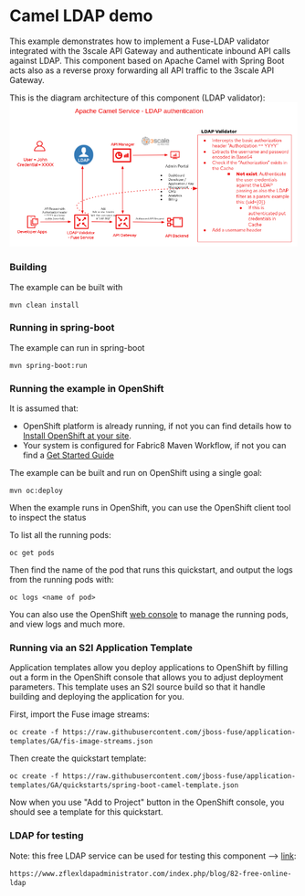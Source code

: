 # Camel LDAP demo 

This example demonstrates how to implement a Fuse-LDAP validator integrated with the 3scale API Gateway and authenticate inbound API calls against LDAP. This component based on Apache Camel with Spring Boot acts also as a reverse proxy forwarding all API traffic to the 3scale API Gateway.

This is the diagram architecture of this component (LDAP validator):
![](doc/ScreenshotCamel-LDAP.png)

### Building

The example can be built with

    mvn clean install

### Running in spring-boot

The example can run in spring-boot

    mvn spring-boot:run


### Running the example in OpenShift

It is assumed that:
- OpenShift platform is already running, if not you can find details how to [Install OpenShift at your site](https://docs.openshift.com/container-platform/3.3/install_config/index.html).
- Your system is configured for Fabric8 Maven Workflow, if not you can find a [Get Started Guide](https://access.redhat.com/documentation/en/red-hat-jboss-middleware-for-openshift/3/single/red-hat-jboss-fuse-integration-services-20-for-openshift/)

The example can be built and run on OpenShift using a single goal:

    mvn oc:deploy

When the example runs in OpenShift, you can use the OpenShift client tool to inspect the status

To list all the running pods:

    oc get pods

Then find the name of the pod that runs this quickstart, and output the logs from the running pods with:

    oc logs <name of pod>

You can also use the OpenShift [web console](https://docs.openshift.com/container-platform/3.3/getting_started/developers_console.html#developers-console-video) to manage the
running pods, and view logs and much more.

### Running via an S2I Application Template

Application templates allow you deploy applications to OpenShift by filling out a form in the OpenShift console that allows you to adjust deployment parameters.  This template uses an S2I source build so that it handle building and deploying the application for you.

First, import the Fuse image streams:

    oc create -f https://raw.githubusercontent.com/jboss-fuse/application-templates/GA/fis-image-streams.json

Then create the quickstart template:

    oc create -f https://raw.githubusercontent.com/jboss-fuse/application-templates/GA/quickstarts/spring-boot-camel-template.json

Now when you use "Add to Project" button in the OpenShift console, you should see a template for this quickstart. 


### LDAP for testing

Note: this free LDAP service can be used for testing this component --> [link](https://www.zflexldapadministrator.com/index.php/blog/82-free-online-ldap): 

    https://www.zflexldapadministrator.com/index.php/blog/82-free-online-ldap



